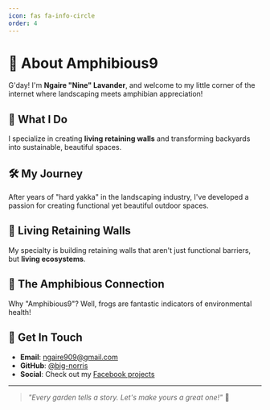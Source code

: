 ```yaml
---
icon: fas fa-info-circle
order: 4
---
```


# 🐸 About Amphibious9

G'day! I'm **Ngaire "Nine" Lavander**, and welcome to my little corner of the internet where landscaping meets amphibian appreciation! 

## 🌿 What I Do

I specialize in creating **living retaining walls** and transforming backyards into sustainable, beautiful spaces.

## 🛠️ My Journey

After years of "hard yakka" in the landscaping industry, I've developed a passion for creating functional yet beautiful outdoor spaces.

## 🪏 Living Retaining Walls

My specialty is building retaining walls that aren't just functional barriers, but **living ecosystems**.

## 🐸 The Amphibious Connection

Why "Amphibious9"? Well, frogs are fantastic indicators of environmental health!

## 📧 Get In Touch

- **Email**: [ngaire909@gmail.com](mailto:ngaire909@gmail.com)
- **GitHub**: [@big-norris](https://github.com/big-norris)
- **Social**: Check out my [Facebook projects](https://www.facebook.com/reel/1473036370799676)

---

> *"Every garden tells a story. Let's make yours a great one!"* 🌱
